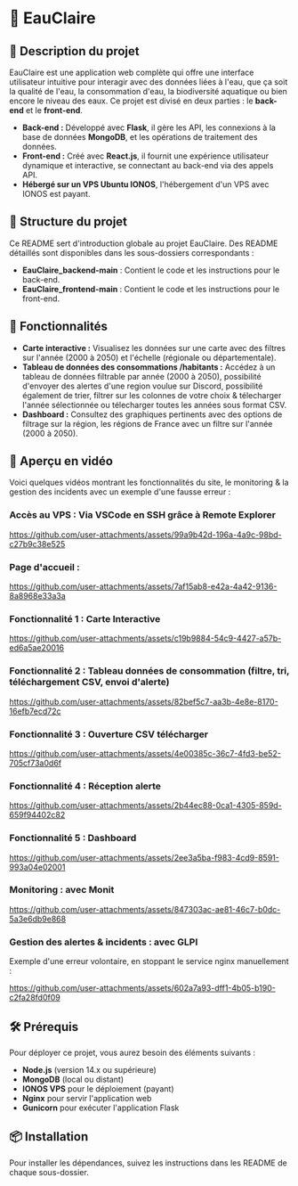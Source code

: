# 🌊 EauClaire 

## 📝 Description du projet

EauClaire est une application web complète qui offre une interface utilisateur intuitive pour interagir avec des données liées à l'eau, que ça soit la qualité de l'eau, la consommation d'eau, la biodiversité aquatique ou bien encore le niveau des eaux. Ce projet est divisé en deux parties : le **back-end** et le **front-end**.

- **Back-end :** Développé avec **Flask**, il gère les API, les connexions à la base de données **MongoDB**, et les opérations de traitement des données.
- **Front-end :** Créé avec **React.js**, il fournit une expérience utilisateur dynamique et interactive, se connectant au back-end via des appels API.
- **Hébergé sur un VPS Ubuntu IONOS**, l'hébergement d'un VPS avec IONOS est payant.

## 📁 Structure du projet

Ce README sert d'introduction globale au projet EauClaire. Des README détaillés sont disponibles dans les sous-dossiers correspondants :

- **EauClaire_backend-main** : Contient le code et les instructions pour le back-end.
- **EauClaire_frontend-main** : Contient le code et les instructions pour le front-end.
  
## 🚀 Fonctionnalités

- **Carte interactive :** Visualisez les données sur une carte avec des filtres sur l'année (2000 à 2050) et l'échelle (régionale ou départementale).
- **Tableau de données des consommations /habitants :** Accédez à un tableau de données filtrable par année (2000 à 2050), possibilité d'envoyer des alertes d'une region voulue sur Discord, possibilité également de trier, filtrer sur les colonnes de votre choix & télecharger l'année sélectionnée ou télecharger toutes les années sous format CSV.
- **Dashboard :** Consultez des graphiques pertinents avec des options de filtrage sur la région, les régions de France avec un filtre sur l'année (2000 à 2050).

## 🎥 Aperçu en vidéo

Voici quelques vidéos montrant les fonctionnalités du site, le monitoring & la gestion des incidents avec un exemple d'une fausse erreur :

###  Accès au VPS  : Via VSCode en SSH grâce à Remote Explorer

https://github.com/user-attachments/assets/99a9b42d-196a-4a9c-98bd-c27b9c38e525

###  Page d'accueil  :

https://github.com/user-attachments/assets/7af15ab8-e42a-4a42-9136-8a8968e33a3a

### Fonctionnalité 1 : Carte Interactive

https://github.com/user-attachments/assets/c19b9884-54c9-4427-a57b-ed6a5ae20016

### Fonctionnalité 2 : Tableau données de consommation (filtre, tri, téléchargement CSV, envoi d'alerte)

https://github.com/user-attachments/assets/82bef5c7-aa3b-4e8e-8170-16efb7ecd72c

### Fonctionnalité 3 : Ouverture CSV télécharger

https://github.com/user-attachments/assets/4e00385c-36c7-4fd3-be52-705cf73a0d6f

### Fonctionnalité 4 : Réception alerte

https://github.com/user-attachments/assets/2b44ec88-0ca1-4305-859d-659f94402c82

### Fonctionnalité 5 : Dashboard

https://github.com/user-attachments/assets/2ee3a5ba-f983-4cd9-8591-993a04e02001

### Monitoring : avec Monit

https://github.com/user-attachments/assets/847303ac-ae81-46c7-b0dc-5a3e6db9e868

### Gestion des alertes & incidents : avec GLPI 

Exemple d'une erreur volontaire, en stoppant le service nginx manuellement :

https://github.com/user-attachments/assets/602a7a93-dff1-4b05-b190-c2fa28fd0f09

## 🛠 Prérequis

Pour déployer ce projet, vous aurez besoin des éléments suivants :

- **Node.js** (version 14.x ou supérieure)
- **MongoDB** (local ou distant)
- **IONOS VPS** pour le déploiement (payant)
- **Nginx** pour servir l'application web
- **Gunicorn** pour exécuter l'application Flask

## 📦 Installation

Pour installer les dépendances, suivez les instructions dans les README de chaque sous-dossier. 

